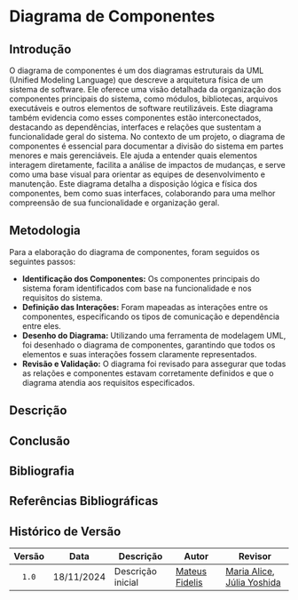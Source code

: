# Diagrama de Componentes

## Introdução

O diagrama de componentes é um dos diagramas estruturais da UML (Unified Modeling Language) que descreve a arquitetura física de um sistema de software. Ele oferece uma visão detalhada da organização dos componentes principais do sistema, como módulos, bibliotecas, arquivos executáveis e outros elementos de software reutilizáveis. Este diagrama também evidencia como esses componentes estão interconectados, destacando as dependências, interfaces e relações que sustentam a funcionalidade geral do sistema. No contexto de um projeto, o diagrama de componentes é essencial para documentar a divisão do sistema em partes menores e mais gerenciáveis. Ele ajuda a entender quais elementos interagem diretamente, facilita a análise de impactos de mudanças, e serve como uma base visual para orientar as equipes de desenvolvimento e manutenção. Este diagrama detalha a disposição lógica e física dos componentes, bem como suas interfaces, colaborando para uma melhor compreensão de sua funcionalidade e organização geral.

## Metodologia

Para a elaboração do diagrama de componentes, foram seguidos os seguintes passos:

- **Identificação dos Componentes:** Os componentes principais do sistema foram identificados com base na funcionalidade e nos requisitos do sistema.
- **Definição das Interações:** Foram mapeadas as interações entre os componentes, especificando os tipos de comunicação e dependência entre eles.
- **Desenho do Diagrama:** Utilizando uma ferramenta de modelagem UML, foi desenhado o diagrama de componentes, garantindo que todos os elementos e suas interações fossem claramente representados.
- **Revisão e Validação:** O diagrama foi revisado para assegurar que todas as relações e componentes estavam corretamente definidos e que o diagrama atendia aos requisitos especificados.

## Descrição

## Conclusão

## Bibliografia

## Referências Bibliográficas

## Histórico de Versão

| Versão | Data | Descrição | Autor | Revisor |
| :----: | ---- | --------- | ----- | ------- |
| `1.0`  | 18/11/2024 | Descrição inicial  | [Mateus Fidelis](https://github.com/MatsFidelis) |[Maria Alice](https://github.com/Maliz30), [Júlia Yoshida](https://github.com/juliaryoshida)  |